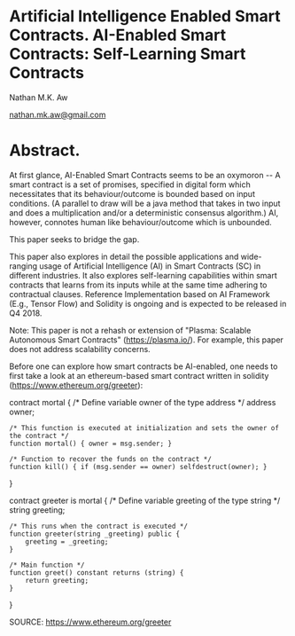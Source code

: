 # Artificial Intelligence Enabled Smart Contracts. AI-Enabled Smart Contracts: Self-Learning Smart Contracts 
Nathan M.K. Aw 

nathan.mk.aw@gmail.com

# Abstract.
At first glance, AI-Enabled Smart Contracts seems to be an oxymoron -- A smart contract is a set of promises, specified in digital form which necessitates that its behaviour/outcome is bounded based on input conditions. (A parallel to draw will be a java method that takes in two input and does a multiplication and/or a deterministic consensus algorithm.) AI, however, connotes human like behaviour/outcome which is unbounded. 

This paper seeks to bridge the gap.  

This paper also explores in detail the possible applications and wide-ranging usage of Artificial Intelligence (AI) in Smart Contracts (SC) in different industries. It also explores self-learning capabilities within smart contracts that learns from its inputs while at the same time adhering to contractual clauses. Reference Implementation based on AI Framework (E.g., Tensor Flow) and Solidity is ongoing and is expected to be released in Q4 2018. 

Note: This paper is not a rehash or extension of "Plasma: Scalable Autonomous Smart Contracts" (https://plasma.io/). For example, this paper does not address scalability concerns. 

Before one can explore how smart contracts be AI-enabled, one needs to first take a look at an ethereum-based smart contract written in solidity (https://www.ethereum.org/greeter):

contract mortal {
    /* Define variable owner of the type address */
    address owner;

    /* This function is executed at initialization and sets the owner of the contract */
    function mortal() { owner = msg.sender; }

    /* Function to recover the funds on the contract */
    function kill() { if (msg.sender == owner) selfdestruct(owner); }
}

contract greeter is mortal {
    /* Define variable greeting of the type string */
    string greeting;
    
    /* This runs when the contract is executed */
    function greeter(string _greeting) public {
        greeting = _greeting;
    }

    /* Main function */
    function greet() constant returns (string) {
        return greeting;
    }
}


SOURCE: https://www.ethereum.org/greeter
